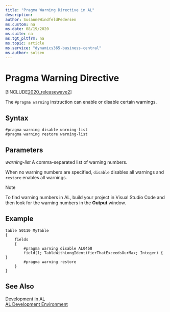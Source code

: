 ```yaml
---
title: "Pragma Warning Directive in AL"
description: 
author: SusanneWindfeldPedersen
ms.custom: na
ms.date: 08/19/2020
ms.suite: na
ms.tgt_pltfrm: na
ms.topic: article
ms.service: "dynamics365-business-central"
ms.author: solsen
---
```


# Pragma Warning Directive

[!INCLUDE[2020_releasewave2](../../includes/2020_releasewave2.md)]

The `#pragma warning` instruction can enable or disable certain warnings.

## Syntax

```
#pragma warning disable warning-list  
#pragma warning restore warning-list  
```

## Parameters

*warning-list* 
A comma-separated list of warning numbers.

When no warning numbers are specified, `disable` disables all warnings and `restore` enables all warnings.

> [!NOTE]  
> To find warning numbers in AL, build your project in Visual Studio Code and then look for the warning numbers in the **Output** window.


## Example

```
table 50110 MyTable
{
    fields
    {
        #pragma warning disable AL0468
        field(1; TableWithLongIdentifierThatExceedsOurMax; Integer) { }
        #pragma warning restore
    }
}
```

## See Also

[Development in AL](../devenv-dev-overview.md)  
[AL Development Environment](../devenv-reference-overview.md)